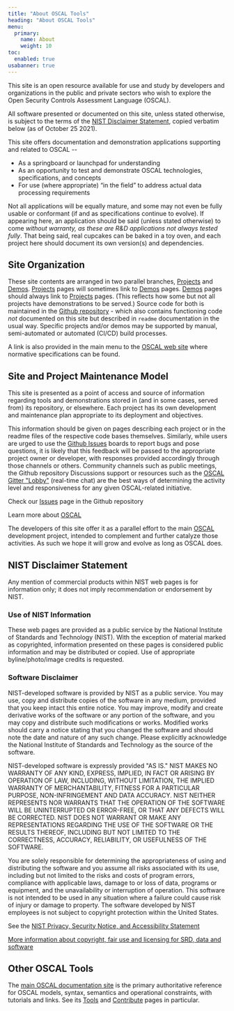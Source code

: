 ```yaml
---
title: "About OSCAL Tools"
heading: "About OSCAL Tools"
menu:
  primary:
    name: About
    weight: 10
toc:
  enabled: true
usabanner: true
---
```


This site is an open resource available for use and study by developers and organizations in the public and private sectors who wish to explore the Open Security Controls Assessment Language (OSCAL).

All software presented or documented on this site, unless stated otherwise, is subject to the terms of the [NIST Disclaimer Statement](https://www.nist.gov/disclaimer), copied verbatim below (as of October 25 2021).

This site offers documentation and demonstration applications supporting and related to OSCAL --

  - As a springboard or launchpad for understanding
  - As an opportunity to test and demonstrate OSCAL technologies, specifications, and concepts
  - For use (where appropriate) <q>in the field</q> to address actual data processing requirements

Not all applications will be equally mature, and some may not even be fully usable or conformant (if and as specifications continue to evolve). If appearing here, an application should be said (unless stated otherwise) to come *without warranty, as these are R&amp;D applications not always tested fully*. That being said, real cupcakes can be baked in a toy oven, and each project here should document its own version(s) and dependencies.

## Site Organization

These site contents are arranged in two parallel branches, [Projects](/projects) and [Demos](/demos/). [Projects](/projects) pages will sometimes link to [Demos](/demos/) pages. [Demos](/demos/) pages should always link to [Projects](/projects) pages.  (This reflects how some but not all projects have demonstrations to be served.) Source code for both is maintained in the [Github repository](https://github.com/usnistgov/oscal-tools) - which also contains functioning code *not* documented on this site but described in `readme` documentation in the usual way. Specific projects and/or demos may be supported by manual, semi-automated or automated (CI/CD) build processes.

A link is also provided in the main menu to the [OSCAL web site](https://pages.nist.gov/OSCAL) where normative specifications can be found.

## Site and Project Maintenance Model

This site is presented as a point of access and source of information regarding tools and demonstrations stored in (and in some cases, served from) its repository, or elsewhere. Each project has its own development and maintenance plan appropriate to its deployment and objectives.

This information should be given on pages describing each project or in the readme files of the respective code bases themselves. Similarly, while users are urged to use the [Github Issues](https://github.com/usnistgov/OSCAL/issues) boards to report bugs and pose questions, it is likely that this feedback will be passed to the appropriate project owner or developer, with responses provided accordingly through those channels or others. Community channels such as public meetings, the Github repository Discussions support or resources such as the [OSCAL Gitter "Lobby"](https://gitter.im/usnistgov-OSCAL/Lobby) (real-time chat) are the best ways of determining the activity level and responsiveness for any given OSCAL-related initiative.

<div class="usa-alert usa-alert--info usa-alert--slim">
  <div class="usa-alert__body">
    <p class="usa-alert__text">Check our <a class="usa-link" href="https://github.com/usnistgov/OSCAL/issues">Issues</a> page in the Github repository</p>
  </div>
</div>
<div class="usa-alert usa-alert--info usa-alert--slim">
  <div class="usa-alert__body">
    <p class="usa-alert__text">Learn more about <a class="usa-link" href="https://pages.nist.gov/OSCAL/contribute/">OSCAL</a></p>
  </div>
</div>



The developers of this site offer it as a parallel effort to the main [OSCAL](https://pages.nist.gov/OSCAL) development project, intended to complement and further catalyze those activities. As such we hope it will grow and evolve as long as OSCAL does.

## NIST Disclaimer Statement

Any mention of commercial products within NIST web pages is for information only; it does not imply recommendation or endorsement by NIST.

### Use of NIST Information

These web pages are provided as a public service by the National Institute of Standards and Technology (NIST). With the exception of material marked as copyrighted, information presented on these pages is considered public information and may be distributed or copied. Use of appropriate byline/photo/image credits is requested.

### Software Disclaimer

NIST-developed software is provided by NIST as a public service. You may use, copy and distribute copies of the software in any medium, provided that you keep intact this entire notice. You may improve, modify and create derivative works of the software or any portion of the software, and you may copy and distribute such modifications or works. Modified works should carry a notice stating that you changed the software and should note the date and nature of any such change. Please explicitly acknowledge the National Institute of Standards and Technology as the source of the software.

NIST-developed software is expressly provided "AS IS." NIST MAKES NO WARRANTY OF ANY KIND, EXPRESS, IMPLIED, IN FACT OR ARISING BY OPERATION OF LAW, INCLUDING, WITHOUT LIMITATION, THE IMPLIED WARRANTY OF MERCHANTABILITY, FITNESS FOR A PARTICULAR PURPOSE, NON-INFRINGEMENT AND DATA ACCURACY. NIST NEITHER REPRESENTS NOR WARRANTS THAT THE OPERATION OF THE SOFTWARE WILL BE UNINTERRUPTED OR ERROR-FREE, OR THAT ANY DEFECTS WILL BE CORRECTED. NIST DOES NOT WARRANT OR MAKE ANY REPRESENTATIONS REGARDING THE USE OF THE SOFTWARE OR THE RESULTS THEREOF, INCLUDING BUT NOT LIMITED TO THE CORRECTNESS, ACCURACY, RELIABILITY, OR USEFULNESS OF THE SOFTWARE.

You are solely responsible for determining the appropriateness of using and distributing the software and you assume all risks associated with its use, including but not limited to the risks and costs of program errors, compliance with applicable laws, damage to or loss of data, programs or equipment, and the unavailability or interruption of operation. This software is not intended to be used in any situation where a failure could cause risk of injury or damage to property. The software developed by NIST employees is not subject to copyright protection within the United States.

See the [NIST Privacy, Security Notice, and Accessibility Statement](https://www.nist.gov/property-fieldsection/privacy-statementsecuritynoticeaccessibility-statement)

[More information about copyright, fair use and licensing for SRD, data and software](https://www.nist.gov/open/copyright-fair-use-and-licensing-statements-srd-data-software-and-technical-series-publications)

## Other OSCAL Tools

The [main OSCAL documentation site](http://pages.nist.gov/OSCAL) is the primary authoritative reference for OSCAL  models, syntax, semantics and operational constraints, with tutorials and links. See its [Tools](https://pages.nist.gov/OSCAL/tools/) and [Contribute](https://pages.nist.gov/OSCAL/contribute/) pages in particular.


